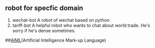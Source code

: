 ## robot for specfic domain
1. wechat-bot A robot of wechat based on python
2. tariff-bot A helpful robot who wants to chat about world trade. He's sorry if he's dense sometimes.

##[AIML](http://lcllcl987.iteye.com/blog/473256)(Artificial Intelligence Mark-up Language)
